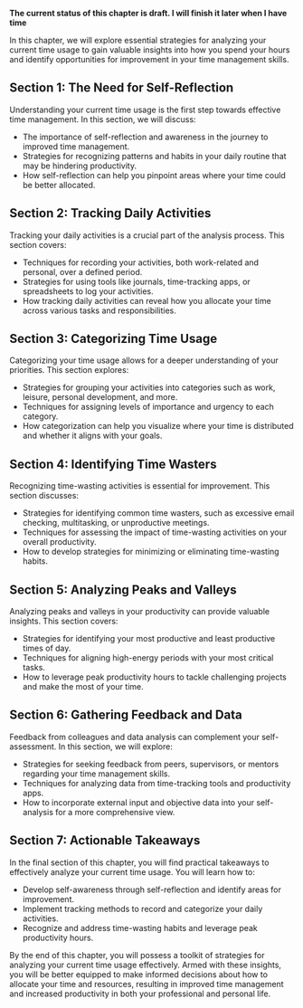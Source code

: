 **The current status of this chapter is draft. I will finish it later when I have time**

In this chapter, we will explore essential strategies for analyzing your current time usage to gain valuable insights into how you spend your hours and identify opportunities for improvement in your time management skills.

Section 1: The Need for Self-Reflection
---------------------------------------

Understanding your current time usage is the first step towards effective time management. In this section, we will discuss:

* The importance of self-reflection and awareness in the journey to improved time management.
* Strategies for recognizing patterns and habits in your daily routine that may be hindering productivity.
* How self-reflection can help you pinpoint areas where your time could be better allocated.

Section 2: Tracking Daily Activities
------------------------------------

Tracking your daily activities is a crucial part of the analysis process. This section covers:

* Techniques for recording your activities, both work-related and personal, over a defined period.
* Strategies for using tools like journals, time-tracking apps, or spreadsheets to log your activities.
* How tracking daily activities can reveal how you allocate your time across various tasks and responsibilities.

Section 3: Categorizing Time Usage
----------------------------------

Categorizing your time usage allows for a deeper understanding of your priorities. This section explores:

* Strategies for grouping your activities into categories such as work, leisure, personal development, and more.
* Techniques for assigning levels of importance and urgency to each category.
* How categorization can help you visualize where your time is distributed and whether it aligns with your goals.

Section 4: Identifying Time Wasters
-----------------------------------

Recognizing time-wasting activities is essential for improvement. This section discusses:

* Strategies for identifying common time wasters, such as excessive email checking, multitasking, or unproductive meetings.
* Techniques for assessing the impact of time-wasting activities on your overall productivity.
* How to develop strategies for minimizing or eliminating time-wasting habits.

Section 5: Analyzing Peaks and Valleys
--------------------------------------

Analyzing peaks and valleys in your productivity can provide valuable insights. This section covers:

* Strategies for identifying your most productive and least productive times of day.
* Techniques for aligning high-energy periods with your most critical tasks.
* How to leverage peak productivity hours to tackle challenging projects and make the most of your time.

Section 6: Gathering Feedback and Data
--------------------------------------

Feedback from colleagues and data analysis can complement your self-assessment. In this section, we will explore:

* Strategies for seeking feedback from peers, supervisors, or mentors regarding your time management skills.
* Techniques for analyzing data from time-tracking tools and productivity apps.
* How to incorporate external input and objective data into your self-analysis for a more comprehensive view.

Section 7: Actionable Takeaways
-------------------------------

In the final section of this chapter, you will find practical takeaways to effectively analyze your current time usage. You will learn how to:

* Develop self-awareness through self-reflection and identify areas for improvement.
* Implement tracking methods to record and categorize your daily activities.
* Recognize and address time-wasting habits and leverage peak productivity hours.

By the end of this chapter, you will possess a toolkit of strategies for analyzing your current time usage effectively. Armed with these insights, you will be better equipped to make informed decisions about how to allocate your time and resources, resulting in improved time management and increased productivity in both your professional and personal life.
